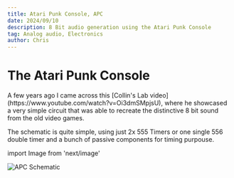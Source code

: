```yaml
---
title: Atari Punk Console, APC
date: 2024/09/10
description: 8 Bit audio generation using the Atari Punk Console
tag: Analog audio, Electronics
author: Chris
---
```


# The Atari Punk Console 

<p>A few years ago I came across this [Collin's Lab video](https://www.youtube.com/watch?v=Oi3dmSMpjsU), where he showcased a very simple circuit that was able to recreate the distinctive 8 bit sound from the old video games.</p>

<p>The schematic is quite simple, using just 2x 555 Timers or one single 556 double timer and a bunch of passive components for timing purpouse.</p>

import Image from 'next/image'

<Image
  src="/images/Atari_Punk_Console/Schematic_APC2.png"
  alt="APC Schematic"
  width={1169}
  height={828}
  priority
  className="next-image"
/>